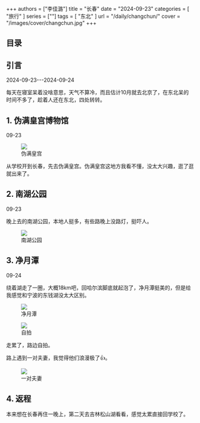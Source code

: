 +++
authors = ["李佳潞"]
title = "长春"
date = "2024-09-23"
categories = [
    "旅行"
]
series = [""]
tags = [
    "东北"
]
url = "/daily/changchun/"
cover = "/images/cover/changchun.jpg"
+++
<!DOCTYPE html>
<html lang="zh-CN">
<head>
    <meta charset="UTF-8">
    <meta name="viewport" content="width=device-width, initial-scale=1.0">
    <link rel="stylesheet" href="/assets/css/styles.css">
    <script src="/assets/js/toc.js"></script>    
</head>
<body>
    <article>
        <nav>
            <h2>目录</h2>
            <ul id="toc">
                <!-- 目录项会在这里动态生成 -->
            </ul>
        </nav>
        <section>
            <h2>引言</h2>
            <p>2024-09-23---2024-09-24</p>
            <p>         每天在寝室呆着没啥意思，天气不算冷，而且估计10月就去北京了，在东北呆的时间不多了，趁着人还在东北，四处转转。</p>
        </section>
        <section>
            <h2>1. 伪满皇宫博物馆</h2>
            <p>09-23 <i class="fas fa-cloud"></i></p>
            <div class="container">
                <div class="image">
                    <figure>
                        <a data-fancybox="gallery" href="https://cdn.heirenlop.com/daily-record/changchun1.jpg">
    <img src="https://cdn.heirenlop.com/daily-record/changchun1.jpg" loading="lazy">
</a>
                        <figcaption>伪满皇宫</figcaption>
                    </figure>
                </div>
                <div class="text">
                    <p>         从学校开到长春，先去伪满皇宫。伪满皇宫这地方我看不懂，没太大兴趣，逛了逛就出来了。</p>
                </div>
            </div>
        </section>
        <section>
            <h2>2. 南湖公园</h2>
            <p>09-23 <i class="fas fa-cloud"></i></p>
            <p>         晚上去的南湖公园，本地人挺多，有些路晚上没路灯，挺吓人。</p>
            <div class="container">
                <div class="image">
                    <figure>
                        <a data-fancybox="gallery" href="https://cdn.heirenlop.com/daily-record/changchun2.jpg">
    <img src="https://cdn.heirenlop.com/daily-record/changchun2.jpg" loading="lazy">
</a>
                        <figcaption>南湖公园</figcaption>
                    </figure>
                </div>
            </div>
        </section>
        <section>
            <h2>3. 净月潭</h2>
            <p>09-24 <i class="fas fa-sun"></i></p>
            <p>         绕着湖走了一圈，大概18km吧，回哈尔滨脚底就起泡了，净月潭挺美的，但是给我感觉和宁波的东钱湖没太大区别。</p>
            <div class="container">
                <div class="image">
                    <figure>
                        <a data-fancybox="gallery" href="https://cdn.heirenlop.com/daily-record/changchun3.jpg">
    <img src="https://cdn.heirenlop.com/daily-record/changchun3.jpg" loading="lazy">
</a>
                        <figcaption>净月潭</figcaption>
                    </figure>
                </div>
            </div>
            <div class="container">
                <div class="image">
                    <figure>
                        <a data-fancybox="gallery" href="https://cdn.heirenlop.com/daily-record/changchun4.jpg">
    <img src="https://cdn.heirenlop.com/daily-record/changchun4.jpg" loading="lazy">
</a>
                        <figcaption>自拍</figcaption>
                    </figure>
                </div>
                <div class="text">
                    <p>         走累了，路边自拍。</p>
                </div>
            </div>
            <div class="container">
                <div class="text">
                    <p>         路上遇到一对夫妻，我觉得他们浪漫极了👍。</p>
                </div>
                <div class="image">
                    <figure>
                        <a data-fancybox="gallery" href="https://cdn.heirenlop.com/daily-record/changchun5.jpg">
    <img src="https://cdn.heirenlop.com/daily-record/changchun5.jpg" loading="lazy">
</a>
                        <figcaption>一对夫妻</figcaption>
                    </figure>
                </div>
            </div>
        </section>
        <section>
            <h2>4. 返程</h2>
            <p>         本来想在长春再住一晚上，第二天去吉林松山湖看看，感觉太累直接回学校了。</p>
        </section>
    </article>
</body>
</html>